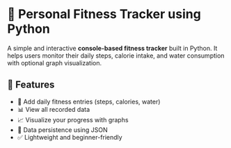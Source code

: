 # 🏃 Personal Fitness Tracker using Python

A simple and interactive **console-based fitness tracker** built in Python. It helps users monitor their daily steps, calorie intake, and water consumption with optional graph visualization.



## 📌 Features

- 🧍 Add daily fitness entries (steps, calories, water)
- 📊 View all recorded data
- 📈 Visualize your progress with graphs
- 💾 Data persistence using JSON
- ✅ Lightweight and beginner-friendly
